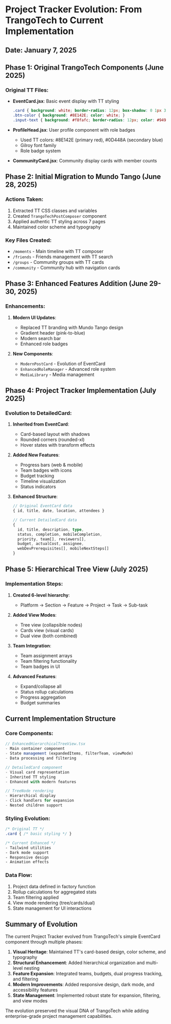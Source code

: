 # Project Tracker Evolution: From TrangoTech to Current Implementation
## Date: January 7, 2025

## Phase 1: Original TrangoTech Components (June 2025)

### Original TT Files:
- **EventCard.jsx**: Basic event display with TT styling
  ```css
  .card { background: white; border-radius: 12px; box-shadow: 0 1px 3px rgba(0,0,0,0.1); }
  .btn-color { background: #8E142E; color: white; }
  .input-text { background: #f8fafc; border-radius: 12px; color: #949393; }
  ```
  
- **ProfileHead.jsx**: User profile component with role badges
  - Used TT colors: #8E142E (primary red), #0D448A (secondary blue)
  - Gilroy font family
  - Role badge system

- **CommunityCard.jsx**: Community display cards with member counts

## Phase 2: Initial Migration to Mundo Tango (June 28, 2025)

### Actions Taken:
1. Extracted TT CSS classes and variables
2. Created `TrangoTechPostComposer` component
3. Applied authentic TT styling across 7 pages
4. Maintained color scheme and typography

### Key Files Created:
- `/moments` - Main timeline with TT composer
- `/friends` - Friends management with TT search
- `/groups` - Community groups with TT cards
- `/community` - Community hub with navigation cards

## Phase 3: Enhanced Features Addition (June 29-30, 2025)

### Enhancements:
1. **Modern UI Updates**:
   - Replaced TT branding with Mundo Tango design
   - Gradient header (pink-to-blue)
   - Modern search bar
   - Enhanced role badges

2. **New Components**:
   - `ModernPostCard` - Evolution of EventCard
   - `EnhancedRoleManager` - Advanced role system
   - `MediaLibrary` - Media management

## Phase 4: Project Tracker Implementation (July 2025)

### Evolution to DetailedCard:
1. **Inherited from EventCard**:
   - Card-based layout with shadows
   - Rounded corners (rounded-xl)
   - Hover states with transform effects
   
2. **Added New Features**:
   - Progress bars (web & mobile)
   - Team badges with icons
   - Budget tracking
   - Timeline visualization
   - Status indicators
   
3. **Enhanced Structure**:
   ```typescript
   // Original EventCard data
   { id, title, date, location, attendees }
   
   // Current DetailedCard data
   {
     id, title, description, type,
     status, completion, mobileCompletion,
     priority, team[], reviewers[],
     budget, actualCost, assignee,
     webDevPrerequisites[], mobileNextSteps[]
   }
   ```

## Phase 5: Hierarchical Tree View (July 2025)

### Implementation Steps:
1. **Created 6-level hierarchy**:
   - Platform → Section → Feature → Project → Task → Sub-task
   
2. **Added View Modes**:
   - Tree view (collapsible nodes)
   - Cards view (visual cards)
   - Dual view (both combined)
   
3. **Team Integration**:
   - Team assignment arrays
   - Team filtering functionality
   - Team badges in UI
   
4. **Advanced Features**:
   - Expand/collapse all
   - Status rollup calculations
   - Progress aggregation
   - Budget summaries

## Current Implementation Structure

### Core Components:
```typescript
// EnhancedHierarchicalTreeView.tsx
- Main container component
- State management (expandedItems, filterTeam, viewMode)
- Data processing and filtering

// DetailedCard component
- Visual card representation
- Inherited TT styling
- Enhanced with modern features

// TreeNode rendering
- Hierarchical display
- Click handlers for expansion
- Nested children support
```

### Styling Evolution:
```css
/* Original TT */
.card { /* basic styling */ }

/* Current Enhanced */
- Tailwind utilities
- Dark mode support
- Responsive design
- Animation effects
```

### Data Flow:
1. Project data defined in factory function
2. Rollup calculations for aggregated stats
3. Team filtering applied
4. View mode rendering (tree/cards/dual)
5. State management for UI interactions

## Summary of Evolution

The current Project Tracker evolved from TrangoTech's simple EventCard component through multiple phases:

1. **Visual Heritage**: Maintained TT's card-based design, color scheme, and typography
2. **Structural Enhancement**: Added hierarchical organization and multi-level nesting
3. **Feature Expansion**: Integrated teams, budgets, dual progress tracking, and filtering
4. **Modern Improvements**: Added responsive design, dark mode, and accessibility features
5. **State Management**: Implemented robust state for expansion, filtering, and view modes

The evolution preserved the visual DNA of TrangoTech while adding enterprise-grade project management capabilities.